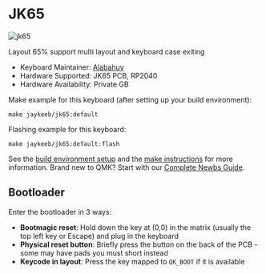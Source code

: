 # JK65

![jk65]( https://i.imgur.com/NysDAOy.png )

Layout 65% support multi layout and keyboard case exiting

* Keyboard Maintainer: [Alabahuy](https://github.com/Alabahuy)
* Hardware Supported: JK65 PCB, RP2040
* Hardware Availability: Private GB

Make example for this keyboard (after setting up your build environment):

    make jaykeeb/jk65:default

Flashing example for this keyboard:

    make jaykeeb/jk65:default:flash

See the [build environment setup](https://docs.qmk.fm/#/getting_started_build_tools) and the [make instructions](https://docs.qmk.fm/#/getting_started_make_guide) for more information. Brand new to QMK? Start with our [Complete Newbs Guide](https://docs.qmk.fm/#/newbs).

## Bootloader

Enter the bootloader in 3 ways:

* **Bootmagic reset**: Hold down the key at (0,0) in the matrix (usually the top left key or Escape) and plug in the keyboard
* **Physical reset button**: Briefly press the button on the back of the PCB - some may have pads you must short instead
* **Keycode in layout**: Press the key mapped to `QK_BOOT` if it is available
